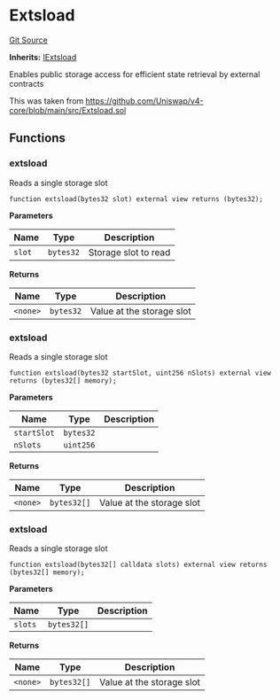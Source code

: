 # Extsload
[Git Source](https://github.com/VerisLabs/KAM/blob/9795d1f125ce213b0546f9362ce72f5e0331817f/src/abstracts/Extsload.sol)

**Inherits:**
[IExtsload](/src/interfaces/IExtsload.sol/interface.IExtsload.md)

Enables public storage access for efficient state retrieval by external contracts

This was taken from https://github.com/Uniswap/v4-core/blob/main/src/Extsload.sol


## Functions
### extsload

Reads a single storage slot


```solidity
function extsload(bytes32 slot) external view returns (bytes32);
```
**Parameters**

|Name|Type|Description|
|----|----|-----------|
|`slot`|`bytes32`|Storage slot to read|

**Returns**

|Name|Type|Description|
|----|----|-----------|
|`<none>`|`bytes32`|Value at the storage slot|


### extsload

Reads a single storage slot


```solidity
function extsload(bytes32 startSlot, uint256 nSlots) external view returns (bytes32[] memory);
```
**Parameters**

|Name|Type|Description|
|----|----|-----------|
|`startSlot`|`bytes32`||
|`nSlots`|`uint256`||

**Returns**

|Name|Type|Description|
|----|----|-----------|
|`<none>`|`bytes32[]`|Value at the storage slot|


### extsload

Reads a single storage slot


```solidity
function extsload(bytes32[] calldata slots) external view returns (bytes32[] memory);
```
**Parameters**

|Name|Type|Description|
|----|----|-----------|
|`slots`|`bytes32[]`||

**Returns**

|Name|Type|Description|
|----|----|-----------|
|`<none>`|`bytes32[]`|Value at the storage slot|


